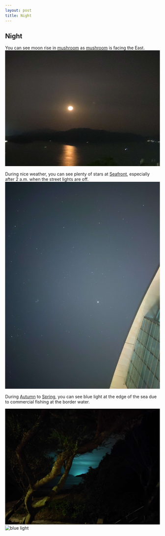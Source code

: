 ```yaml
---
layout: post
title: Night
---
```


## Night

You can see moon rise in [mushroom](/_pages/places/on_campus/Mushroom.md) as [mushroom](/_pages/places/on_campus/Mushroom.md) is facing the East.
![moonrise](/media/moonrisemushroom.jpg)

During nice weather, you can see plenty of stars at [Seafront](), especially after 2 a.m. when the street lights are off.
![Starry night outside OCRF](/media/star.jpg)

During [Autumn]() to [Spring](), you can see blue light at the edge of the sea due to commercial fishing at the border water.

![blue light](/media/bluelight.jpg)
![blue light](/media/bluelightseafront.jpg)
